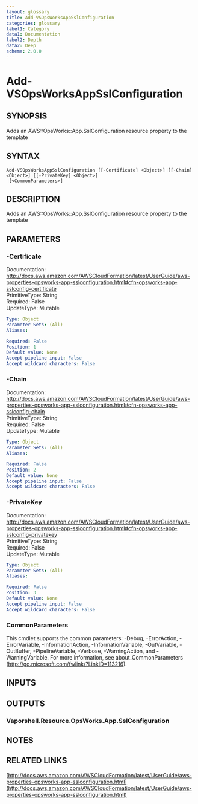 ```yaml
---
layout: glossary
title: Add-VSOpsWorksAppSslConfiguration
categories: glossary
label1: Category
data1: Documentation
label2: Depth
data2: Deep
schema: 2.0.0
---
```


# Add-VSOpsWorksAppSslConfiguration

## SYNOPSIS
Adds an AWS::OpsWorks::App.SslConfiguration resource property to the template

## SYNTAX

```
Add-VSOpsWorksAppSslConfiguration [[-Certificate] <Object>] [[-Chain] <Object>] [[-PrivateKey] <Object>]
 [<CommonParameters>]
```

## DESCRIPTION
Adds an AWS::OpsWorks::App.SslConfiguration resource property to the template

## PARAMETERS

### -Certificate
Documentation: http://docs.aws.amazon.com/AWSCloudFormation/latest/UserGuide/aws-properties-opsworks-app-sslconfiguration.html#cfn-opsworks-app-sslconfig-certificate    
PrimitiveType: String    
Required: False    
UpdateType: Mutable

```yaml
Type: Object
Parameter Sets: (All)
Aliases:

Required: False
Position: 1
Default value: None
Accept pipeline input: False
Accept wildcard characters: False
```

### -Chain
Documentation: http://docs.aws.amazon.com/AWSCloudFormation/latest/UserGuide/aws-properties-opsworks-app-sslconfiguration.html#cfn-opsworks-app-sslconfig-chain    
PrimitiveType: String    
Required: False    
UpdateType: Mutable

```yaml
Type: Object
Parameter Sets: (All)
Aliases:

Required: False
Position: 2
Default value: None
Accept pipeline input: False
Accept wildcard characters: False
```

### -PrivateKey
Documentation: http://docs.aws.amazon.com/AWSCloudFormation/latest/UserGuide/aws-properties-opsworks-app-sslconfiguration.html#cfn-opsworks-app-sslconfig-privatekey    
PrimitiveType: String    
Required: False    
UpdateType: Mutable

```yaml
Type: Object
Parameter Sets: (All)
Aliases:

Required: False
Position: 3
Default value: None
Accept pipeline input: False
Accept wildcard characters: False
```

### CommonParameters
This cmdlet supports the common parameters: -Debug, -ErrorAction, -ErrorVariable, -InformationAction, -InformationVariable, -OutVariable, -OutBuffer, -PipelineVariable, -Verbose, -WarningAction, and -WarningVariable.
For more information, see about_CommonParameters (http://go.microsoft.com/fwlink/?LinkID=113216).

## INPUTS

## OUTPUTS

### Vaporshell.Resource.OpsWorks.App.SslConfiguration

## NOTES

## RELATED LINKS

[http://docs.aws.amazon.com/AWSCloudFormation/latest/UserGuide/aws-properties-opsworks-app-sslconfiguration.html](http://docs.aws.amazon.com/AWSCloudFormation/latest/UserGuide/aws-properties-opsworks-app-sslconfiguration.html)

